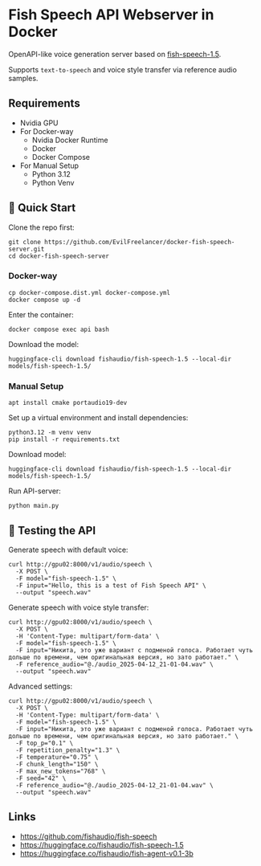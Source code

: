 # Fish Speech API Webserver in Docker

OpenAPI-like voice generation server based on [fish-speech-1.5](https://huggingface.co/fishaudio/fish-speech-1.5).

Supports `text-to-speech` and voice style transfer via reference audio samples.

## Requirements

* Nvidia GPU
* For Docker-way
    * Nvidia Docker Runtime
    * Docker
    * Docker Compose
* For Manual Setup
    * Python 3.12
    * Python Venv

## 🔧 Quick Start

Clone the repo first:

```shell
git clone https://github.com/EvilFreelancer/docker-fish-speech-server.git
cd docker-fish-speech-server
```

### Docker-way

```shell
cp docker-compose.dist.yml docker-compose.yml
docker compose up -d
```

Enter the container:

```shell
docker compose exec api bash
```

Download the model:

```shell
huggingface-cli download fishaudio/fish-speech-1.5 --local-dir models/fish-speech-1.5/
```

### Manual Setup

```shell
apt install cmake portaudio19-dev
```

Set up a virtual environment and install dependencies:

```shell
python3.12 -m venv venv
pip install -r requirements.txt
```

Download model:

```shell
huggingface-cli download fishaudio/fish-speech-1.5 --local-dir models/fish-speech-1.5/
```

Run API-server:

```shell
python main.py
```

## 🧪 Testing the API

Generate speech with default voice:

```shell
curl http://gpu02:8000/v1/audio/speech \
  -X POST \
  -F model="fish-speech-1.5" \
  -F input="Hello, this is a test of Fish Speech API" \
  --output "speech.wav"
```

Generate speech with voice style transfer:

```shell
curl http://gpu02:8000/v1/audio/speech \
  -X POST \
  -H 'Content-Type: multipart/form-data' \
  -F model="fish-speech-1.5" \
  -F input="Никита, это уже вариант с подменой голоса. Работает чуть дольше по времени, чем оригинальная версия, но зато работает." \
  -F reference_audio="@./audio_2025-04-12_21-01-04.wav" \
  --output "speech.wav"
```

Advanced settings:

```shell
curl http://gpu02:8000/v1/audio/speech \
  -X POST \
  -H 'Content-Type: multipart/form-data' \
  -F model="fish-speech-1.5" \
  -F input="Никита, это уже вариант с подменой голоса. Работает чуть дольше по времени, чем оригинальная версия, но зато работает." \
  -F top_p="0.1" \
  -F repetition_penalty="1.3" \
  -F temperature="0.75" \
  -F chunk_length="150" \
  -F max_new_tokens="768" \
  -F seed="42" \
  -F reference_audio="@./audio_2025-04-12_21-01-04.wav" \
  --output "speech.wav"
```

## Links

- https://github.com/fishaudio/fish-speech
- https://huggingface.co/fishaudio/fish-speech-1.5
- https://huggingface.co/fishaudio/fish-agent-v0.1-3b
